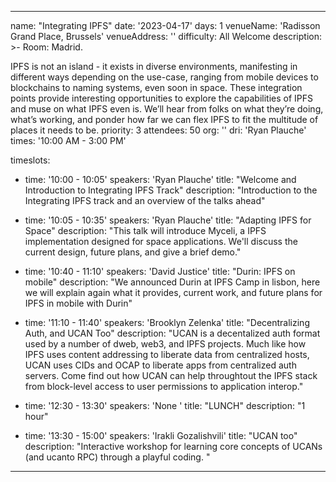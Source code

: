 ---

name: "Integrating IPFS"
date: '2023-04-17'
days: 1
venueName: 'Radisson Grand Place, Brussels'
venueAddress: ''
difficulty: All Welcome
description: >-
  Room: Madrid.
  
  IPFS is not an island - it exists in diverse environments, manifesting in different ways depending on the use-case, ranging from mobile devices to blockchains to naming systems, even soon in space. These integration points provide interesting opportunities to explore the capabilities of IPFS and muse on what IPFS even is. We’ll hear from folks on what they’re doing, what’s working, and ponder how far we can flex IPFS to fit the multitude of places it needs to be.
priority: 3
attendees: 50
org: ''
dri: 'Ryan Plauche'
times: '10:00 AM - 3:00 PM'

timeslots:
  - time: '10:00 - 10:05'
    speakers: 'Ryan Plauche'
    title: "Welcome and Introduction to Integrating IPFS Track"
    description: "Introduction to the Integrating IPFS track and an overview of the talks ahead"

  - time: '10:05 - 10:35'
    speakers: 'Ryan Plauche'
    title: "Adapting IPFS for Space"
    description: "This talk will introduce Myceli, a IPFS implementation designed for space applications. We'll discuss the current design, future plans, and give a brief demo."

  - time: '10:40 - 11:10'
    speakers: 'David Justice'
    title: "Durin: IPFS on mobile"
    description: "We announced Durin at IPFS Camp in lisbon, here we will explain again what it provides, current work, and future plans for IPFS in mobile with Durin"

  - time: '11:10 - 11:40'
    speakers: 'Brooklyn Zelenka'
    title: "Decentralizing Auth, and UCAN Too"
    description: "UCAN is a decentalized auth format used by a number of dweb, web3, and IPFS projects. Much like how IPFS uses content addressing to liberate data from centralized hosts, UCAN uses CIDs and OCAP to liberate apps from centralized auth servers. Come find out how UCAN can help throughtout the IPFS stack from block-level access to user permissions to application interop."

  - time: '12:30 - 13:30'
    speakers: 'None '
    title: "LUNCH"
    description: "1 hour"

  - time: '13:30 - 15:00'
    speakers: 'Irakli Gozalishvili'
    title: "UCAN too"
    description: "Interactive workshop for learning core concepts of UCANs (and ucanto RPC) through a playful coding. "

---